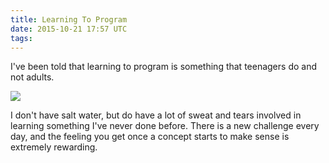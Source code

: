 ```yaml
---
title: Learning To Program
date: 2015-10-21 17:57 UTC
tags:
---
```


I've been told that learning to program is something that teenagers do and not adults.
<p><img src="https://s-media-cache-ak0.pinimg.com/236x/56/b1/6d/56b16d6c4823ef581b183f2f87b56b57.jpg"></p>
I don't have salt water, but do have a lot of sweat and tears involved in learning something
I've never done before. There is a new challenge every day, and the feeling you get once
a concept starts to make sense is extremely rewarding. 
